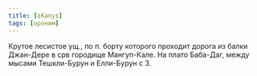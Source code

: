 ```yaml
---
title: [❮Капу❯]
tags: [ороним]
---
```


Крутое лесистое ущ., по п. борту которого проходит дорога из балки Джан-Дере в
срв городище Мангуп-Кале. На плато Баба-Даг, между мысами Тешкли-Бурун и
Елли-Бурун с З.
